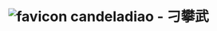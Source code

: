 ![favicon](https://raw.github.com/nadjetey/wangana/master/favicon.png) candeladiao - 刁攀武
==============